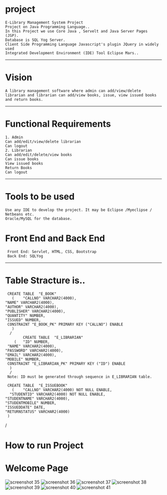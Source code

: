 # project
    E-Library Management System Project
    Project on Java Programming Language..
    In this Project we use Core Java , Servelt and Java Server Pages (JSP).
    Database is SQL Yog Server.
    Client Side Programming Language Javascript's plugin JQuery in widely used 
    Integrated Development Environment (IDE) Tool Eclipse Mars..

-------------------------------------------------------------------------------------------------------------------------------------
# Vision
    A library management software where admin can add/view/delete librarian and librarian can add/view books, issue, view issued books and return books.
----------------------------------------------------------------------------------------------------------------------------------------
# Functional Requirements
    1. Admin
    Can add/edit/view/delete librarian
    Can logout
    2. Librarian
    Can add/edit/delete/view books
    Can issue books
    View issued books
    Return Books
    Can logout

---------------------------------------------------------------------------------------------------------------------------------------
# Tools to be used
    Use any IDE to develop the project. It may be Eclipse /Myeclipse / Netbeans etc.
    Oracle/MySQL for the database.

# Front End and Back End
     Front End: Servlet, HTML, CSS, Bootstrap
     Back End: SQLYog

----------------------------------------------------------------------------------------------------------------------------------------
# Table Stracture is..
     CREATE TABLE  "E_BOOK" 
       (	"CALLNO" VARCHAR2(4000), 
	"NAME" VARCHAR2(4000), 
	"AUTHOR" VARCHAR2(4000), 
	"PUBLISHER" VARCHAR2(4000), 
	"QUANTITY" NUMBER, 
	"ISSUED" NUMBER, 
	 CONSTRAINT "E_BOOK_PK" PRIMARY KEY ("CALLNO") ENABLE
       )
      /
            CREATE TABLE  "E_LIBRARIAN" 
        (	"ID" NUMBER, 
	 "NAME" VARCHAR2(4000), 
	"PASSWORD" VARCHAR2(4000), 
	"EMAIL" VARCHAR2(4000), 
	"MOBILE" NUMBER, 
	 CONSTRAINT "E_LIBRARIAN_PK" PRIMARY KEY ("ID") ENABLE
      )
      /
     Note: ID must be generated through sequence in E_LIBRARIAN table.

     CREATE TABLE  "E_ISSUEBOOK" 
       (	"CALLNO" VARCHAR2(4000) NOT NULL ENABLE, 
	  "STUDENTID" VARCHAR2(4000) NOT NULL ENABLE, 
	"STUDENTNAME" VARCHAR2(4000), 
	"STUDENTMOBILE" NUMBER, 
	"ISSUEDDATE" DATE, 
	"RETURNSTATUS" VARCHAR2(4000)
     )
   /
# How to run Project
# Welcome Page
![screenshot 35](https://user-images.githubusercontent.com/42708591/45014054-d866af00-b03a-11e8-86e3-183f7758f75e.png)
![screenshot 36](https://user-images.githubusercontent.com/42708591/45014057-da307280-b03a-11e8-9b20-5a48453656f6.png)
![screenshot 37](https://user-images.githubusercontent.com/42708591/45014060-dbfa3600-b03a-11e8-9b39-0d6403295570.png)
![screenshot 38](https://user-images.githubusercontent.com/42708591/45014063-dd2b6300-b03a-11e8-86dc-403a86181e9b.png)
![screenshot 39](https://user-images.githubusercontent.com/42708591/45014067-df8dbd00-b03a-11e8-83a6-6b2f13a64366.png)
![screenshot 40](https://user-images.githubusercontent.com/42708591/45014070-e1578080-b03a-11e8-8003-19e27f7faa25.png)
![screenshot 41](https://user-images.githubusercontent.com/42708591/45014074-e288ad80-b03a-11e8-8d05-eff9105f0654.png)
